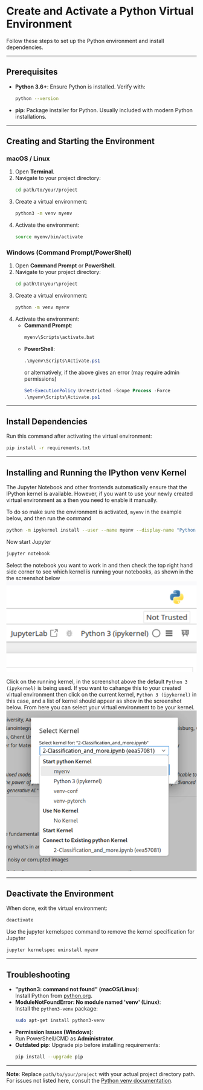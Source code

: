 # Create and Activate a Python Virtual Environment

Follow these steps to set up the Python environment and install dependencies.

---

## Prerequisites
- **Python 3.6+**: Ensure Python is installed. Verify with:  
  ```bash
  python --version
  ```
- **pip**: Package installer for Python. Usually included with modern Python installations.

---
## Creating and Starting the Environment

### macOS / Linux
1. Open **Terminal**.
2. Navigate to your project directory:
   ```bash
   cd path/to/your/project
   ```
3. Create a virtual environment:
   ```bash
   python3 -m venv myenv
   ```
4. Activate the environment:
   ```bash
   source myenv/bin/activate
   ```

### Windows (Command Prompt/PowerShell)
1. Open **Command Prompt** or **PowerShell**.
2. Navigate to your project directory:
   ```cmd
   cd path\to\your\project
   ```
3. Create a virtual environment:
   ```cmd
   python -m venv myenv
   ```
4. Activate the environment:
   - **Command Prompt**:
     ```cmd
     myenv\Scripts\activate.bat
     ```
   - **PowerShell**:
     ```powershell
     .\myenv\Scripts\Activate.ps1
     ```
     or alternatively, if the above gives an error (may require admin permissions)
     ```powershell
     Set-ExecutionPolicy Unrestricted -Scope Process -Force
     .\myenv\Scripts\Activate.ps1
     ```

---

## Install Dependencies
Run this command after activating the virtual environment:
```bash
pip install -r requirements.txt
```

---

## Installing and Running the IPython venv Kernel
The Jupyter Notebook and other frontends automatically ensure that the IPython kernel is available. However, if you want to use your newly created virtual environment as a then you need to enable it manually. 

To do so make sure the environment is activated, `myenv` in the example below, and then run the command
```bash
python -m ipykernel install --user --name myenv --display-name "Python (myenv)"
```
Now start Jupyter
```bash
jupyter notebook
```

Select the notebook you want to work in and then check the top right hand side corner to see which kernel is running your notebooks, as shown in the the screenshot below
![alt text](img/how_to_ven1.png)

Click on the running kernel, in the screenshot above the default `Python 3 (ipykernel)` is being used. If you want to cahange this to your created virtual environment then click on the current kernel, `Python 3 (ipykernel)` in this case, and a list of kernel should appear as show in the screenshot below. From here you can select your virtual environment to be your kernel.
![alt text](img/how_to_ven2.png)

---

## Deactivate the Environment
When done, exit the virtual environment:
```bash
deactivate
```
Use the jupyter kernelspec command to remove the kernel specification for Jupyter
```bash
jupyter kernelspec uninstall myenv
```
---

## Troubleshooting
- **"python3: command not found" (macOS/Linux)**:  
  Install Python from [python.org](https://www.python.org/downloads/).
- **ModuleNotFoundError: No module named 'venv' (Linux)**:  
  Install the `python3-venv` package:
  ```bash
  sudo apt-get install python3-venv
  ```
- **Permission Issues (Windows)**:  
  Run PowerShell/CMD as **Administrator**.
- **Outdated pip**: Upgrade pip before installing requirements:
  ```bash
  pip install --upgrade pip
  ```

---

**Note**: Replace `path/to/your/project` with your actual project directory path.  
For issues not listed here, consult the [Python venv documentation](https://docs.python.org/3/library/venv.html).